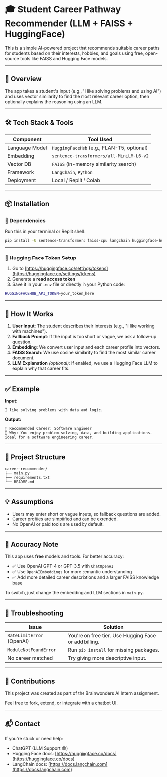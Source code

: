 # 🎓 Student Career Pathway Recommender (LLM + FAISS + HuggingFace)

This is a simple AI-powered project that recommends suitable career paths for students based on their interests, hobbies, and goals using free, open-source tools like FAISS and Hugging Face models.

---

## 🚀 Overview

The app takes a student's input (e.g., "I like solving problems and using AI") and uses vector similarity to find the most relevant career option, then optionally explains the reasoning using an LLM.

---

## 🛠️ Tech Stack & Tools

| Component      | Tool Used                                  |
| -------------- | ------------------------------------------ |
| Language Model | `HuggingFaceHub` (e.g., FLAN-T5, optional) |
| Embedding      | `sentence-transformers/all-MiniLM-L6-v2`   |
| Vector DB      | `FAISS` (in-memory similarity search)      |
| Framework      | `LangChain`, `Python`                      |
| Deployment     | Local / Replit / Colab                     |

---

## 📦 Installation

### 🔧 Dependencies

Run this in your terminal or Replit shell:

```bash
pip install -U sentence-transformers faiss-cpu langchain huggingface-hub
```

---

### 🔐 Hugging Face Token Setup

1. Go to [https://huggingface.co/settings/tokens](https://huggingface.co/settings/tokens)
2. Generate a **read access token**
3. Save it in your `.env` file or directly in your Python code:

```bash
HUGGINGFACEHUB_API_TOKEN=your_token_here
```

---

## 🧠 How It Works

1. **User Input**: The student describes their interests (e.g., "I like working with machines").
2. **Fallback Prompt**: If the input is too short or vague, we ask a follow-up question.
3. **Embedding**: We convert user input and each career profile into vectors.
4. **FAISS Search**: We use cosine similarity to find the most similar career document.
5. **LLM Explanation** *(optional)*: If enabled, we use a Hugging Face LLM to explain why that career fits.

---

## ✅ Example

**Input:**

```
I like solving problems with data and logic.
```

**Output:**

```
🎯 Recommended Career: Software Engineer
🧠 Why: You enjoy problem-solving, data, and building applications—ideal for a software engineering career.
```

---

## 📁 Project Structure

```
career-recommender/
├── main.py
├── requirements.txt
└── README.md
```

---

## 💡 Assumptions

* Users may enter short or vague inputs, so fallback questions are added.
* Career profiles are simplified and can be extended.
* No OpenAI or paid tools are used by default.

---

## 💸 Accuracy Note

This app uses **free** models and tools. For better accuracy:

* ✅ Use OpenAI GPT-4 or GPT-3.5 with `ChatOpenAI`
* ✅ Use `OpenAIEmbeddings` for more semantic understanding
* ✅ Add more detailed career descriptions and a larger FAISS knowledge base

To switch, just change the embedding and LLM sections in `main.py`.

---

## 🧪 Troubleshooting

| Issue                     | Solution                                              |
| ------------------------- | ----------------------------------------------------- |
| `RateLimitError` (OpenAI) | You're on free tier. Use Hugging Face or add billing. |
| `ModuleNotFoundError`     | Run `pip install` for missing packages.               |
| No career matched         | Try giving more descriptive input.                    |

---

## 👏 Contributions

This project was created as part of the Brainwonders AI Intern assignment.

Feel free to fork, extend, or integrate with a chatbot UI.

---

## 📬 Contact

If you're stuck or need help:

* ChatGPT (LLM Support 😄)
* Hugging Face docs: [https://huggingface.co/docs](https://huggingface.co/docs)
* LangChain docs: [https://docs.langchain.com](https://docs.langchain.com)
